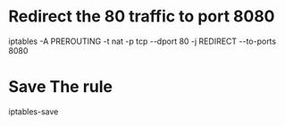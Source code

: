 # Redirect the 80 traffic to port 8080
iptables -A PREROUTING -t nat -p tcp --dport 80 -j REDIRECT --to-ports 8080 

# Save The rule
iptables-save
